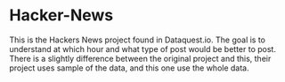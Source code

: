 # Hacker-News
This is the Hackers News project found in Dataquest.io.  The goal is to understand at which hour and what type of post would be better to post. There is a slightly difference between the original project and this, their project uses sample of the data, and this one use the whole data.
